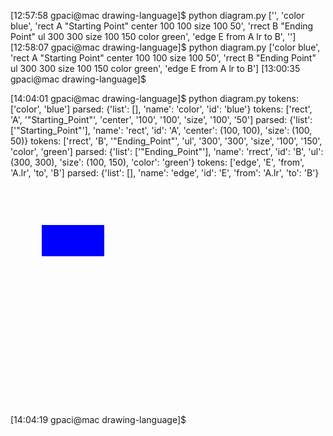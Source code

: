 [12:57:58 gpaci@mac drawing-language]$ python diagram.py
['', 'color blue', 'rect A "Starting Point" center 100 100 size 100 50', 'rrect B "Ending Point" ul 300 300 size 100 150 color green', 'edge E from A lr to B', '']
[12:58:07 gpaci@mac drawing-language]$ python diagram.py
['color blue', 'rect A "Starting Point" center 100 100 size 100 50', 'rrect B "Ending Point" ul 300 300 size 100 150 color green', 'edge E from A lr to B']
[13:00:35 gpaci@mac drawing-language]$

[14:04:01 gpaci@mac drawing-language]$ python diagram.py
tokens: ['color', 'blue']
parsed: {'list': [], 'name': 'color', 'id': 'blue'}
tokens: ['rect', 'A', '"Starting_Point"', 'center', '100', '100', 'size', '100', '50']
parsed: {'list': ['"Starting_Point"'], 'name': 'rect', 'id': 'A', 'center': (100, 100), 'size': (100, 50)}
tokens: ['rrect', 'B', '"Ending_Point"', 'ul', '300', '300', 'size', '100', '150', 'color', 'green']
parsed: {'list': ['"Ending_Point"'], 'name': 'rrect', 'id': 'B', 'ul': (300, 300), 'size': (100, 150), 'color': 'green'}
tokens: ['edge', 'E', 'from', 'A.lr', 'to', 'B']
parsed: {'list': [], 'name': 'edge', 'id': 'E', 'from': 'A.lr', 'to': 'B'}
<svg width="1000" height="750" xmlns="http://www.w3.org/2000/svg">
<rect x="50.000000" y="75.000000" width="100" height="50" rx="0" ry="0" fill="blue" />
</svg>
[14:04:19 gpaci@mac drawing-language]$
